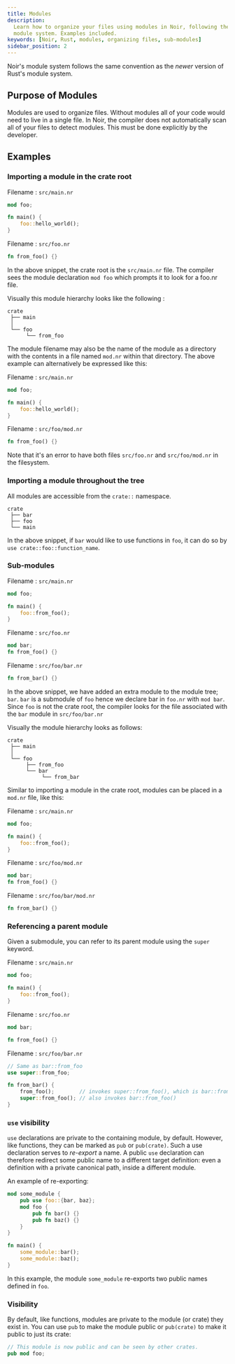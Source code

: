 ```yaml
---
title: Modules
description:
  Learn how to organize your files using modules in Noir, following the same convention as Rust's
  module system. Examples included.
keywords: [Noir, Rust, modules, organizing files, sub-modules]
sidebar_position: 2
---
```


Noir's module system follows the same convention as the _newer_ version of Rust's module system.

## Purpose of Modules

Modules are used to organize files. Without modules all of your code would need to live in a single
file. In Noir, the compiler does not automatically scan all of your files to detect modules. This
must be done explicitly by the developer.

## Examples

### Importing a module in the crate root

Filename : `src/main.nr`

```rust
mod foo;

fn main() {
    foo::hello_world();
}
```

Filename : `src/foo.nr`

```rust
fn from_foo() {}
```

In the above snippet, the crate root is the `src/main.nr` file. The compiler sees the module
declaration `mod foo` which prompts it to look for a foo.nr file.

Visually this module hierarchy looks like the following :

```
crate
 ├── main
 │
 └── foo
      └── from_foo

```

The module filename may also be the name of the module as a directory with the contents in a 
file named `mod.nr` within that directory. The above example can alternatively be expressed like this:

Filename : `src/main.nr`

```rust
mod foo;

fn main() {
    foo::hello_world();
}
```

Filename : `src/foo/mod.nr`

```rust
fn from_foo() {}
```

Note that it's an error to have both files `src/foo.nr` and `src/foo/mod.nr` in the filesystem.

### Importing a module throughout the tree

All modules are accessible from the `crate::` namespace.

```
crate
 ├── bar
 ├── foo
 └── main

```

In the above snippet, if `bar` would like to use functions in `foo`, it can do so by `use crate::foo::function_name`.

### Sub-modules

Filename : `src/main.nr`

```rust
mod foo;

fn main() {
    foo::from_foo();
}
```

Filename : `src/foo.nr`

```rust
mod bar;
fn from_foo() {}
```

Filename : `src/foo/bar.nr`

```rust
fn from_bar() {}
```

In the above snippet, we have added an extra module to the module tree; `bar`. `bar` is a submodule
of `foo` hence we declare bar in `foo.nr` with `mod bar`. Since `foo` is not the crate root, the
compiler looks for the file associated with the `bar` module in `src/foo/bar.nr`

Visually the module hierarchy looks as follows:

```
crate
 ├── main
 │
 └── foo
      ├── from_foo
      └── bar
           └── from_bar
```

Similar to importing a module in the crate root, modules can be placed in a `mod.nr` file, like this:

Filename : `src/main.nr`

```rust
mod foo;

fn main() {
    foo::from_foo();
}
```

Filename : `src/foo/mod.nr`

```rust
mod bar;
fn from_foo() {}
```

Filename : `src/foo/bar/mod.nr`

```rust
fn from_bar() {}
```

### Referencing a parent module 

Given a submodule, you can refer to its parent module using the `super` keyword.

Filename : `src/main.nr`

```rust
mod foo;

fn main() {
    foo::from_foo();
}
```

Filename : `src/foo.nr`

```rust
mod bar;

fn from_foo() {}
```

Filename : `src/foo/bar.nr`

```rust
// Same as bar::from_foo
use super::from_foo; 

fn from_bar() {
    from_foo();        // invokes super::from_foo(), which is bar::from_foo()
    super::from_foo(); // also invokes bar::from_foo()
}
```

### `use` visibility

`use` declarations are private to the containing module, by default. However, like functions, 
they can be marked as `pub` or `pub(crate)`. Such a use declaration serves to _re-export_ a name. 
A public `use` declaration can therefore redirect some public name to a different target definition: 
even a definition with a private canonical path, inside a different module.

An example of re-exporting:

```rust
mod some_module {
    pub use foo::{bar, baz};
    mod foo {
        pub fn bar() {}
        pub fn baz() {}
    }
}

fn main() {
    some_module::bar();
    some_module::baz();
}
```

In this example, the module `some_module` re-exports two public names defined in `foo`.

### Visibility

By default, like functions, modules are private to the module (or crate) they exist in. You can use `pub`
to make the module public or `pub(crate)` to make it public to just its crate:

```rust
// This module is now public and can be seen by other crates.
pub mod foo;
```